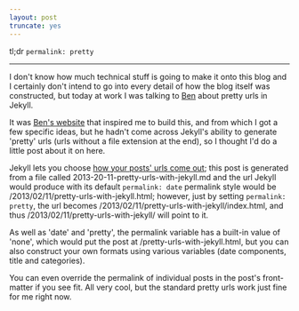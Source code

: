 ```yaml
---
layout: post
truncate: yes
---
```


<p class="lead">tl;dr <code>permalink: pretty</code></p>
<hr />

I don't know how much technical stuff is going to make it onto this blog
and I certainly don't intend to go into every detail of how the blog
itself was constructed, but today at work I was talking to [Ben][ben] about
pretty urls in Jekyll.

It was [Ben's website][benWeb] that inspired me to build this, and from
which I got a few specific ideas, but he hadn't come across Jekyll's
ability to generate 'pretty' urls (urls without a file extension at the
end), so I thought I'd do a little post about it on here.  

Jekyll lets you choose [how your posts' urls come out][permalinks]; this
post is generated from a file called 2013-20-11-pretty-urls-with-jekyll.md
and the url Jekyll would produce with its default <code>permalink:
date</code> permalink style
would be /2013/02/11/pretty-urls-with-jekyll.html; however, just by
setting <code>permalink: pretty</code>, the url becomes
/2013/02/11/pretty-urls-with-jekyll/index.html, and thus
/2013/02/11/pretty-urls-with-jekyll/ will point to it.

As well as 'date' and 'pretty', the permalink variable has a built-in
value of 'none', which would put the post at
/pretty-urls-with-jekyll.html, but you can also construct your own
formats using various variables (date components, title and categories).

You can even override the permalink of individual posts in the post's
front-matter if you see fit.  All very cool, but the standard pretty
urls work just fine for me right now.

[ben]: https://twitter.com/intent/user?screen_name=benjaminbenben "@benjaminbenben"
[benWeb]: http://benjaminbenben.com
[permalinks]: https://github.com/mojombo/jekyll/wiki/Permalinks
